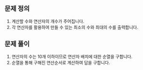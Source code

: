 ## 문제 정의

1. 계산할 수와 연산자의 개수가 주어집니다.
2. 각 연산자를 활용하여 만들 수 있는 최소의 수와 최대의 수를 출력합니다.

## 문제 풀이

1. 연산자의 수는 10개 이하이므로 연산자 배치에 대한 순열을 구합니다.
2. 순열을 통해 구해진 연산순서로 계산하여 답을 구합니다.